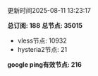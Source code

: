 更新时间2025-08-11 13:23:17

**总订阅: 188**
**总节点: 35015**
- vless节点: 10932
- hysteria2节点: 21

**google ping有效节点: 216**
